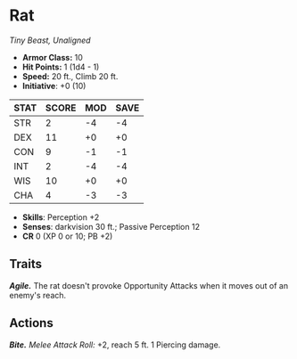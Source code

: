 # Rat

*Tiny Beast, Unaligned*

- **Armor Class:** 10
- **Hit Points:** 1 (1d4 - 1)
- **Speed:** 20 ft., Climb 20 ft.
- **Initiative**: +0 (10)

|STAT|SCORE|MOD|SAVE|
| --- | --- | --- | ---- |
| STR | 2 | -4 | -4 |
| DEX | 11 | +0 | +0 |
| CON | 9 | -1 | -1 |
| INT | 2 | -4 | -4 |
| WIS | 10 | +0 | +0 |
| CHA | 4 | -3 | -3 |

- **Skills**: Perception +2
- **Senses**: darkvision 30 ft.; Passive Perception 12
- **CR** 0 (XP 0 or 10; PB +2)

## Traits

***Agile.*** The rat doesn't provoke Opportunity Attacks when it moves out of an enemy's reach.


## Actions

***Bite.*** *Melee Attack Roll:* +2, reach 5 ft. 1 Piercing damage.

